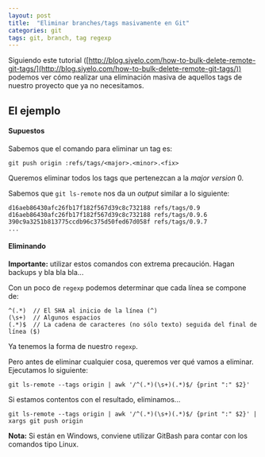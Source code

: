 ```yaml
---
layout: post
title:  "Eliminar branches/tags masivamente en Git"
categories: git
tags: git, branch, tag regexp
---
```


Siguiendo este tutorial ([http://blog.siyelo.com/how-to-bulk-delete-remote-git-tags/](http://blog.siyelo.com/how-to-bulk-delete-remote-git-tags/)) podemos ver cómo realizar una eliminación masiva de aquellos tags de nuestro proyecto que ya no necesitamos.

## El ejemplo

#### Supuestos
Sabemos que el comando para eliminar un tag es:

```shell
git push origin :refs/tags/<major>.<minor>.<fix>
```

Queremos eliminar todos los tags que pertenezcan a la *major version* 0.

Sabemos que `git ls-remote` nos da un *output* similar a lo siguiente:

```shell
d16aeb86430afc26fb17f182f567d39c8c732188 refs/tags/0.9
d16aeb86430afc26fb17f182f567d39c8c732188 refs/tags/0.9.6  
390c9a3251b813775ccdb96c375d50fed67d058f refs/tags/0.9.7
...
```

#### Eliminando
**Importante:** utilizar estos comandos con extrema precaución. Hagan backups y bla bla bla...

Con un poco de `regexp` podemos determinar que cada línea se compone de:

```
^(.*)  // El SHA al inicio de la línea (^)
(\s+)  // Algunos espacios
(.*)$  // La cadena de caracteres (no sólo texto) seguida del final de línea ($)
```

Ya tenemos la forma de nuestro `regexp`.

Pero antes de eliminar cualquier cosa, queremos ver qué vamos a eliminar. Ejecutamos lo siguiente:

```shell
git ls-remote --tags origin | awk '/^(.*)(\s+)(.*)$/ {print ":" $2}'
```

Si estamos contentos con el resultado, eliminamos...

```shell
git ls-remote --tags origin | awk '/^(.*)(\s+)(.*)$/ {print ":" $2}' | xargs git push origin
```

**Nota:** Si están en Windows, conviene utilizar GitBash para contar con los comandos tipo Linux.
